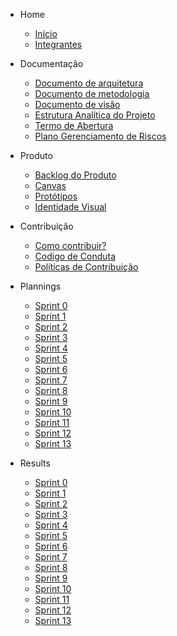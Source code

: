 - Home
    - [Início](/)
    - [Integrantes](./?id=integrantes)

- Documentação 
    - [Documento de arquitetura](./wiki/Documents/Documento_de_Arquitetura.md)
    - [Documento de metodologia](./wiki/Documents/Documento_de_Metodologia.md)
    - [Documento de visão](./wiki/Documents/Documento_de_Visao.md)
    - [Estrutura Analítica do Projeto](./wiki/EAP.md)
    - [Termo de Abertura](./wiki/TAP.md)
    - [Plano Gerenciamento de Riscos](./wiki/Plano_Gerenciamento_de_Riscos.md)

- Produto 
    - [Backlog do Produto](./wiki/Product_Backlog.md)
    - [Canvas](./wiki/Canvas.md)
    - [Protótipos](./wiki/Protótipos)
    - [Identidade Visual](./wiki/style_guide.md)

- Contribuição
    - [Como contribuir?](./wiki/CONTRIBUTING.md)
    - [Codigo de Conduta](./wiki/CODE_OF_CONDUCT.md)
    - [Políticas de Contribuição](./wiki/Documents/PolíticasdeContribuiçao.md)


- Plannings
    - [Sprint 0](./sprints/sprint0/planning.md)
    - [Sprint 1](./sprints/sprint1/planning.md)
    - [Sprint 2](./sprints/sprint2/planning.md)
    - [Sprint 3](./sprints/sprint3/planning.md)
    - [Sprint 4](./sprints/sprint4/planning.md)
    - [Sprint 5](./sprints/sprint5/planning.md)
    - [Sprint 6](./sprints/sprint6/planning.md)
    - [Sprint 7](./sprints/sprint7/planning.md)
    - [Sprint 8](./sprints/sprint8/planning.md)
    - [Sprint 9](./sprints/sprint9/planning.md)
    - [Sprint 10](./sprints/sprint10/planning.md)
    - [Sprint 11](./sprints/sprint11/planning.md)
    - [Sprint 12](./sprints/sprint12/planning.md)
    - [Sprint 13](./sprints/sprint13/planning.md)
- Results
    - [Sprint 0](./sprints/sprint0/result.md)
    - [Sprint 1](./sprints/sprint1/result.md)
    - [Sprint 2](./sprints/sprint2/result.md)
    - [Sprint 3](./sprints/sprint3/result.md)
    - [Sprint 4](./sprints/sprint4/result.md)
    - [Sprint 5](./sprints/sprint5/result.md)
    - [Sprint 6](./sprints/sprint6/result.md)
    - [Sprint 7](./sprints/sprint7/result.md)
    - [Sprint 8](./sprints/sprint8/result.md)
    - [Sprint 9](./sprints/sprint9/result.md)
    - [Sprint 10](./sprints/sprint10/result.md)
    - [Sprint 11](./sprints/sprint11/result.md)
    - [Sprint 12](./sprints/sprint12/result.md)
    - [Sprint 13](./sprints/sprint13/result.md)